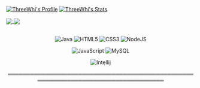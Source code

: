 [![ThreeWhi's Profile](https://github-readme-stats.vercel.app/api?username=ThreeWhi&theme=tokyonight)](https://github.com/ThreeWhi/ThreeWhi/) 
[![ThreeWhi's Stats](https://github-readme-stats.vercel.app/api/top-langs/?username=ThreeWhi&theme=tokyonight)](https://github.com/ThreeWhi/ThreeWhi/)

<a href="https://github.com/ThreeWhi/ThreeWhi">
  <img align="center" src="https://github-readme-stats.vercel.app/api/pin/?username=ThreeWhi&repo=ThreeWhi&theme=tokyonight" />
</a>
<a href="https://github.com/ThreeWhi/TangerineMC">
  <img align="center" src="https://github-readme-stats.vercel.app/api/pin/?username=ThreeWhi&repo=TangerineMC&theme=tokyonight" />
</a>
<br></br>
<p align="center">
    <img alt="Java" src="https://img.shields.io/badge/java-%23ED8B00.svg?&style=for-the-badge&logo=java&logoColor=white"/>
    <img alt="HTML5" src="https://img.shields.io/badge/html5-%23E34F26.svg?&style=for-the-badge&logo=html5&logoColor=white"/>
    <img alt="CSS3" src="https://img.shields.io/badge/css3-%231572B6.svg?&style=for-the-badge&logo=css3&logoColor=white"/>
    <img alt="NodeJS" src="https://img.shields.io/badge/node.js-%2343853D.svg?&style=for-the-badge&logo=node.js&logoColor=white"/>
</p>
<p align="center">
    <img alt="JavaScript" src="https://img.shields.io/badge/javascript-%23323330.svg?&style=for-the-badge&logo=javascript&logoColor=%23F7DF1E"/>
    <img alt="MySQL" src="https://img.shields.io/badge/mysql-%2300f.svg?&style=for-the-badge&logo=mysql&logoColor=white"/>
</p>
<p align="center">
    <img alt="Intellij" src="https://img.shields.io/badge/IntelliJIDEA-000000.svg?style=for-the-badge&logo=intellij-idea&logoColor=white"/>
</p>
<p align="center">════════════════════════════════════════════════════════════════════════════════════</p>

<!-- # ThreeWhi

<p>☕️ | Java developer</p>
<p>💻 | JavaScript developer</p>
<p>📋 | Html developer</p>
<p>📐 | Css developer</p>

[![ThreeWhi's GitHub stats](https://github-readme-stats.vercel.app/api?username=ThreeWhi&theme=tokyonight)](https://github.com/anuraghazra/github-readme-stats)
[⠀](https://github.com/ThreeWhi)
[![ThreeWhi's GitHub stats](https://github-readme-stats.vercel.app/api/top-langs/?username=ThreeWhi&theme=tokyonight)](https://github.com/ThreeWhi/ThreeWhi/)

<div>
  <a href="https://github.com/YumaHisai/">
    <img height="350" src="https://i.imgur.com/OUXal4M.png">
  </a>
  ⠀⠀⠀
  <a href="https://github.com/SpeedersCoders">⠀⠀⠀
    <img height="140" src="https://i.imgur.com/Fpll68w.png">
  </a>
    ⠀⠀⠀
  <a href="https://github.com/ThreeWhi/">⠀⠀⠀
    <img height="350" src="https://i.imgur.com/ge0064W.png">
  </a>
</div> -->

<!-- <a href="https://github.com/ThreeWhi/Gangs">
  <img align="center" src="https://github-readme-stats.vercel.app/api/pin/?username=ThreeWhi&repo=Gangs&theme=tokyonight" />
</a> -->
